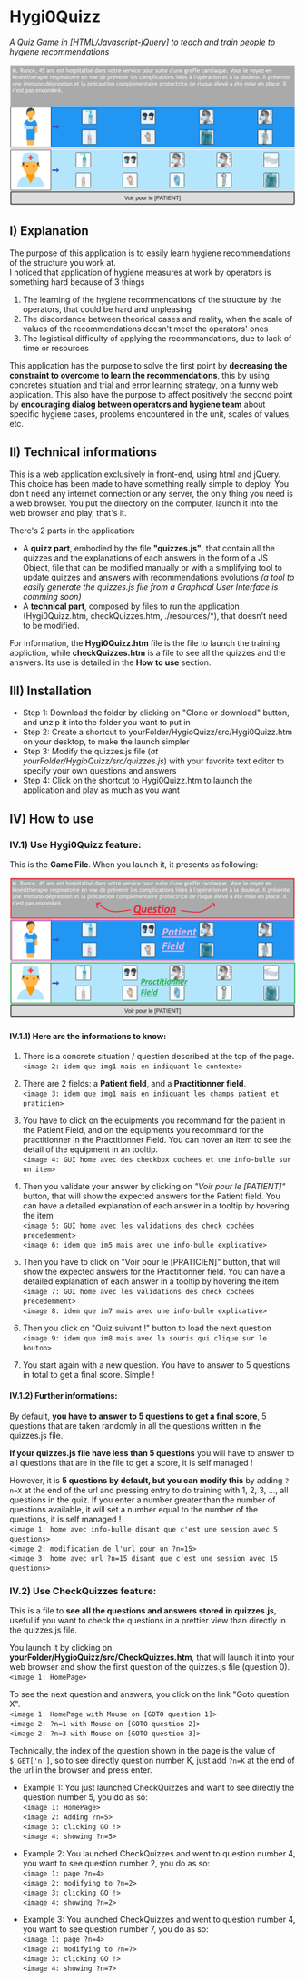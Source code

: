 # Hygi0Quizz
*A Quiz Game in [HTML/Javascript-jQuery] to teach and train people to hygiene recommendations*

![Screenshot](./imgReadMe/Example.png)

## I) Explanation
The purpose of this application is to easily learn hygiene recommendations of the structure you work at.  
I noticed that application of hygiene measures at work by operators is something hard because of 3 things
1) The learning of the hygiene recommendations of the structure by the operators, that could be hard and unpleasing
2) The discordance between theorical cases and reality, when the scale of values of the recommendations doesn't meet the operators' ones
3) The logistical difficulty of applying the recommandations, due to lack of time or resources

This application has the purpose to solve the first point by **decreasing the constraint to overcome to learn the recommendations**, this by using concretes situation and trial and error learning strategy, on a funny web application.
This also have the purpose to affect positively the second point by **encouraging dialog between operators and hygiene team** about specific hygiene cases, problems encountered in the unit, scales of values, etc.

## II) Technical informations
This is a web application exclusively in front-end, using html and jQuery. This choice has been made to have something really simple to deploy. You don't need any internet connection or any server, the only thing you need is a web browser. You put the directory on the computer, launch it into the web browser and play, that's it.  
  
There's 2 parts in the application: 
- A **quizz part**, embodied by the file **"quizzes.js"**, that contain all the quizzes and the explanations of each answers in the form of a JS Object, file that can be modified manually or with a simplifying tool to update quizzes and answers with recommendations evolutions *(a tool to easily generate the quizzes.js file from a Graphical User Interface is comming soon)*
- A **technical part**, composed by files to run the application (Hygi0Quizz.htm, checkQuizzes.htm, ./resources/\*), that doesn't need to be modified.

For information, the **Hygi0Quizz.htm** file is the file to launch the training appliction, while **checkQuizzes.htm** is a file to see all the quizzes and the answers. Its use is detailed in the **How to use** section. 

## III) Installation
- Step 1: Download the folder by clicking on "Clone or download" button, and unzip it into the folder you want to put in 
- Step 2: Create a shortcut to yourFolder/HygioQuizz/src/Hygi0Quizz.htm on your desktop, to make the launch simpler
- Step 3: Modify the quizzes.js file (*at yourFolder/HygioQuizz/src/quizzes.js*) with your favorite text editor to specify your own questions and answers
- Step 4: Click on the shortcut to Hygi0Quizz.htm to launch the application and play as much as you want

## IV) How to use
### IV.1) Use Hygi0Quizz feature:
This is the **Game File**. When you launch it, it presents as following:  
  
![Screenshot](./imgReadMe/structure.png)  

#### IV.1.1) Here are the informations to know:  
1)  There is a concrete situation / question described at the top of the page.  
`<image 2: idem que img1 mais en indiquant le contexte>`  
  
2)  There are 2 fields: a **Patient field**, and a **Practitionner field**.  
`<image 3: idem que img1 mais en indiquant les champs patient et praticien>`  
  
3)  You have to click on the equipments you recommand for the patient in the Patient Field, and on the equipments you recommand for the practitionner in the Practitionner Field. You can hover an item to see the detail of the equipment in an tooltip.  
`<image 4: GUI home avec des checkbox cochées et une info-bulle sur un item>`  
  
4) Then you validate your answer by clicking on *"Voir pour le [PATIENT]"* button, that will show the expected answers for the Patient field. You can have a detailed explanation of each answer in a tooltip by hovering the item  
`<image 5: GUI home avec les validations des check cochées precedemment>`  
`<image 6: idem que im5 mais avec une info-bulle explicative>`  

5) Then you have to click on "Voir pour le [PRATICIEN]" button, that will show the expected answers for the Practitionner field. You can have a detailed explanation of each answer in a tooltip by hovering the item  
`<image 7: GUI home avec les validations des check cochées precedemment>`  
`<image 8: idem que im7 mais avec une info-bulle explicative>`  
  
6) Then you click on "Quiz suivant !" button to load the next question  
`<image 9: idem que im8 mais avec la souris qui clique sur le bouton>`  

7) You start again with a new question. You have to answer to 5 questions in total to get a final score. Simple !  
  
#### IV.1.2) Further informations:
By default, **you have to answer to 5 questions to get a final score**, 5 questions that are taken randomly in all the questions written in the quizzes.js file.  
  
**If your quizzes.js file have less than 5 questions** you will have to answer to all questions that are in the file to get a score, it is self managed !  
  
However, it is **5 questions by default, but you can modify this** by adding `?n=X` at the end of the url and pressing entry to do training with 1, 2, 3, ..., all questions in the quiz. If you enter a number greater than the number of questions available, it will set a number equal to the number of the questions, it is self managed !  
`<image 1: home avec info-bulle disant que c'est une session avec 5 questions>`  
`<image 2: modification de l'url pour un ?n=15>`  
`<image 3: home avec url ?n=15 disant que c'est une session avec 15 questions>`  
  
### IV.2) Use CheckQuizzes feature:
This is a file to **see all the questions and answers stored in quizzes.js**, useful if you want to check the questions in a prettier view than directly in the quizzes.js file.  
  
You launch it by clicking on **yourFolder/HygioQuizz/src/CheckQuizzes.htm**, that will launch it into your web browser and show the first question of the quizzes.js file (question 0).  
`<image 1: HomePage>`
  
To see the next question and answers, you click on the link "Goto question X".  
`<image 1: HomePage with Mouse on [GOTO question 1]>`  
`<image 2: ?n=1 with Mouse on [GOTO question 2]>`  
`<image 2: ?n=3 with Mouse on [GOTO question 3]>`  

Technically, the index of the question shown in the page is the value of `$_GET['n']`, so to see directly question number K, just add `?n=K` at the end of the url in the browser and press enter.  
  
- Example 1: You just launched CheckQuizzes and want to see directly the question number 5, you do as so:  
`<image 1: HomePage>`  
`<image 2: Adding ?n=5>`  
`<image 3: clicking GO !>`  
`<image 4: showing ?n=5>`

- Example 2: You launched CheckQuizzes and went to question number 4, you want to see question number 2, you do as so:  
`<image 1: page ?n=4>`  
`<image 2: modifying to ?n=2>`  
`<image 3: clicking GO !>`  
`<image 4: showing ?n=2>`  

- Example 3: You launched CheckQuizzes and went to question number 4, you want to see question number 7, you do as so:  
`<image 1: page ?n=4>`  
`<image 2: modifying to ?n=7>`  
`<image 3: clicking GO !>`  
`<image 4: showing ?n=7>`  
